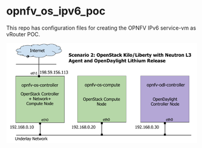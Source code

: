 # opnfv_os_ipv6_poc
This repo has configuration files for creating the OPNFV IPv6 service-vm as vRouter POC.

![OPNFV IPv6 POC](Scenario2_IPv6_POC.png?raw=true "OPNFV IPv6 POC")

